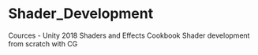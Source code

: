 # Shader_Development
Cources -
Unity 2018 Shaders and Effects Cookbook
Shader development from scratch with CG
